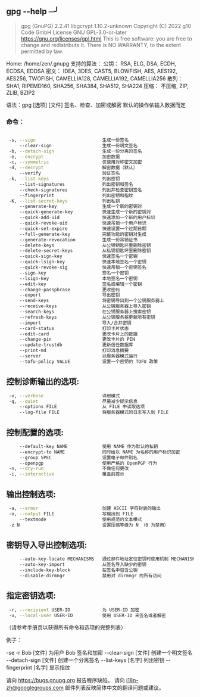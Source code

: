 ## gpg --help                                                                                                         ─╯
> gpg (GnuPG) 2.2.41
libgcrypt 1.10.2-unknown
Copyright (C) 2022 g10 Code GmbH
License GNU GPL-3.0-or-later <https://gnu.org/licenses/gpl.html>
This is free software: you are free to change and redistribute it.
There is NO WARRANTY, to the extent permitted by law.

Home: /home/zen/.gnupg
支持的算法：
公钥： RSA, ELG, DSA, ECDH, ECDSA, EDDSA
密文： IDEA, 3DES, CAST5, BLOWFISH, AES, AES192, AES256, TWOFISH,
    CAMELLIA128, CAMELLIA192, CAMELLIA256
散列： SHA1, RIPEMD160, SHA256, SHA384, SHA512, SHA224
压缩：  不压缩, ZIP, ZLIB, BZIP2

语法：gpg [选项] [文件]
签名、检查、加密或解密
默认的操作依输入数据而定

### 命令：
```bash
 
 -s, --sign                         生成一份签名
     --clear-sign                   生成一份明文签名
 -b, --detach-sign                  生成一份分离的签名
 -e, --encrypt                      加密数据
 -c, --symmetric                    仅使用对称密文加密
 -d, --decrypt                      解密数据（默认）
     --verify                       验证签名
 -k, --list-keys                    列出密钥
     --list-signatures              列出密钥和签名
     --check-signatures             列出并检查密钥签名
     --fingerprint                  列出密钥和指纹
 -K, --list-secret-keys             列出私钥
     --generate-key                 生成一个新的密钥对
     --quick-generate-key           快速生成一个新的密钥对
     --quick-add-uid                快速添加一个新的用户标识
     --quick-revoke-uid             快速吊销一个用户标识
     --quick-set-expire             快速设置一个过期日期
     --full-generate-key            完整功能的密钥对生成
     --generate-revocation          生成一份吊销证书
     --delete-keys                  从公钥钥匙环里删除密钥
     --delete-secret-keys           从私钥钥匙环里删除密钥
     --quick-sign-key               快速签名一个密钥
     --quick-lsign-key              快速本地签名一个密钥
     --quick-revoke-sig             快速吊销一个密钥签名
     --sign-key                     签名一个密钥
     --lsign-key                    本地签名一个密钥
     --edit-key                     签名或编辑一个密钥
     --change-passphrase            更改密码
     --export                       导出密钥
     --send-keys                    将密钥导出到一个公钥服务器上
     --receive-keys                 从公钥服务器上导入密钥
     --search-keys                  在公钥服务器上搜索密钥
     --refresh-keys                 从公钥服务器更新所有密钥
     --import                       导入/合并密钥
     --card-status                  打印卡片状态
     --edit-card                    更改卡片上的数据
     --change-pin                   更改卡片的 PIN
     --update-trustdb               更新信任数据库
     --print-md                     打印消息摘要
     --server                       以服务器模式运行
     --tofu-policy VALUE            设置一个密钥的 TOFU 政策
``` 
## 控制诊断输出的选项:
```bash
 -v, --verbose                      详细模式
 -q, --quiet                        尽量减少提示信息
     --options FILE                 从 FILE 中读取选项
     --log-file FILE                将服务器模式的日志写入到 FILE
``` 
## 控制配置的选项:
```bash
     --default-key NAME             使用 NAME 作为默认的私钥
     --encrypt-to NAME              同时给以 NAME 为名称的用户标识加密
     --group SPEC                   设置电子邮件别名
     --openpgp                      使用严格的 OpenPGP 行为
 -n, --dry-run                      不做任何更改
 -i, --interactive                  覆盖前提示
```
## 输出控制选项:
```bash
 -a, --armor                        创建 ASCII 字符封装的输出
 -o, --output FILE                  写输出到 FILE
     --textmode                     使用规范的文本模式
 -z N                               设置压缩等级为 N （0 为禁用）
```
## 密钥导入导出控制选项:
```bash
     --auto-key-locate MECHANISMS   通过邮件地址定位密钥时使用机制 MECHANISMS
     --auto-key-import              从签名导入缺少的密钥
     --include-key-block            在签名中包含公钥
     --disable-dirmngr              禁用对 dirmngr 的所有访问
```
## 指定密钥选项:
```bash
 -r, --recipient USER-ID            为 USER-ID 加密
 -u, --local-user USER-ID           使用 USER-ID 来签名或者解密
```
（请参考手册页以获得所有命令和选项的完整列表）

例子：

 -se -r Bob [文件]          为用户 Bob 签名和加密
 --clear-sign [文件]        创建一个明文签名
 --detach-sign [文件]       创建一个分离签名
 --list-keys [名字]        列出密钥
 --fingerprint [名字]      显示指纹

请向 <https://bugs.gnupg.org> 报告程序缺陷。
请向 <i18n-zh@googlegroups.com> 邮件列表反映简体中文的翻译问题或建议。

